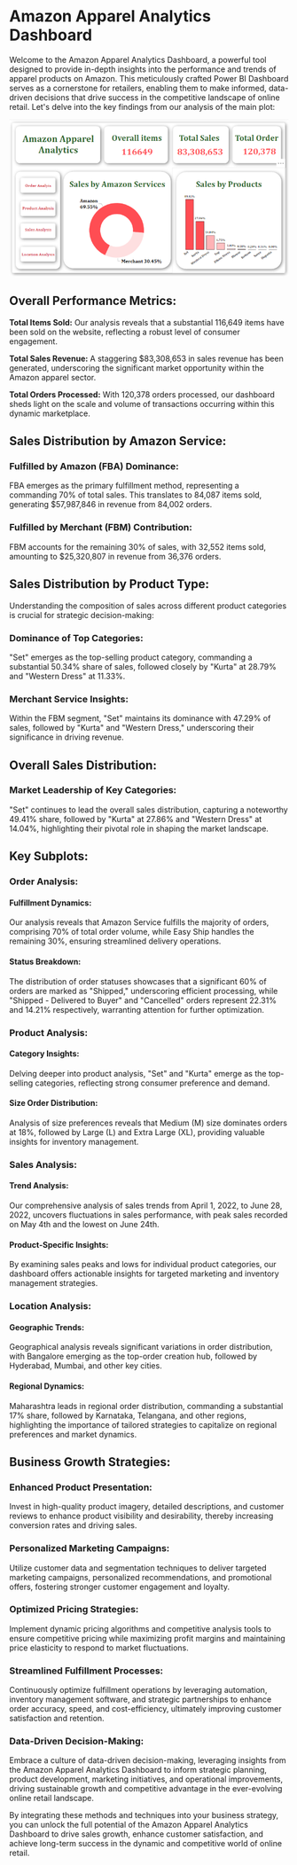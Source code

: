 # Amazon Apparel Analytics Dashboard

Welcome to the Amazon Apparel Analytics Dashboard, a powerful tool designed to provide in-depth insights into the performance and trends of apparel products on Amazon. This meticulously crafted Power BI Dashboard serves as a cornerstone for retailers, enabling them to make informed, data-driven decisions that drive success in the competitive landscape of online retail. Let's delve into the key findings from our analysis of the main plot:

![Screenshot](Image/main.png)

## Overall Performance Metrics:

**Total Items Sold:** Our analysis reveals that a substantial 116,649 items have been sold on the website, reflecting a robust level of consumer engagement.

**Total Sales Revenue:** A staggering $83,308,653 in sales revenue has been generated, underscoring the significant market opportunity within the Amazon apparel sector.

**Total Orders Processed:** With 120,378 orders processed, our dashboard sheds light on the scale and volume of transactions occurring within this dynamic marketplace.

## Sales Distribution by Amazon Service:

### Fulfilled by Amazon (FBA) Dominance:
FBA emerges as the primary fulfillment method, representing a commanding 70% of total sales. This translates to 84,087 items sold, generating $57,987,846 in revenue from 84,002 orders.

### Fulfilled by Merchant (FBM) Contribution:
FBM accounts for the remaining 30% of sales, with 32,552 items sold, amounting to $25,320,807 in revenue from 36,376 orders.

## Sales Distribution by Product Type:

Understanding the composition of sales across different product categories is crucial for strategic decision-making:

### Dominance of Top Categories:
"Set" emerges as the top-selling product category, commanding a substantial 50.34% share of sales, followed closely by "Kurta" at 28.79% and "Western Dress" at 11.33%.

### Merchant Service Insights:
Within the FBM segment, "Set" maintains its dominance with 47.29% of sales, followed by "Kurta" and "Western Dress," underscoring their significance in driving revenue.

## Overall Sales Distribution:

### Market Leadership of Key Categories:
"Set" continues to lead the overall sales distribution, capturing a noteworthy 49.41% share, followed by "Kurta" at 27.86% and "Western Dress" at 14.04%, highlighting their pivotal role in shaping the market landscape.

## Key Subplots:

### Order Analysis:

#### Fulfillment Dynamics:
Our analysis reveals that Amazon Service fulfills the majority of orders, comprising 70% of total order volume, while Easy Ship handles the remaining 30%, ensuring streamlined delivery operations.

#### Status Breakdown:
The distribution of order statuses showcases that a significant 60% of orders are marked as "Shipped," underscoring efficient processing, while "Shipped - Delivered to Buyer" and "Cancelled" orders represent 22.31% and 14.21% respectively, warranting attention for further optimization.

### Product Analysis:

#### Category Insights:
Delving deeper into product analysis, "Set" and "Kurta" emerge as the top-selling categories, reflecting strong consumer preference and demand.

#### Size Order Distribution:
Analysis of size preferences reveals that Medium (M) size dominates orders at 18%, followed by Large (L) and Extra Large (XL), providing valuable insights for inventory management.

### Sales Analysis:

#### Trend Analysis:
Our comprehensive analysis of sales trends from April 1, 2022, to June 28, 2022, uncovers fluctuations in sales performance, with peak sales recorded on May 4th and the lowest on June 24th.

#### Product-Specific Insights:
By examining sales peaks and lows for individual product categories, our dashboard offers actionable insights for targeted marketing and inventory management strategies.

### Location Analysis:

#### Geographic Trends:
Geographical analysis reveals significant variations in order distribution, with Bangalore emerging as the top-order creation hub, followed by Hyderabad, Mumbai, and other key cities.

#### Regional Dynamics:
Maharashtra leads in regional order distribution, commanding a substantial 17% share, followed by Karnataka, Telangana, and other regions, highlighting the importance of tailored strategies to capitalize on regional preferences and market dynamics.

## Business Growth Strategies:

### Enhanced Product Presentation:
Invest in high-quality product imagery, detailed descriptions, and customer reviews to enhance product visibility and desirability, thereby increasing conversion rates and driving sales.

### Personalized Marketing Campaigns:
Utilize customer data and segmentation techniques to deliver targeted marketing campaigns, personalized recommendations, and promotional offers, fostering stronger customer engagement and loyalty.

### Optimized Pricing Strategies:
Implement dynamic pricing algorithms and competitive analysis tools to ensure competitive pricing while maximizing profit margins and maintaining price elasticity to respond to market fluctuations.

### Streamlined Fulfillment Processes:
Continuously optimize fulfillment operations by leveraging automation, inventory management software, and strategic partnerships to enhance order accuracy, speed, and cost-efficiency, ultimately improving customer satisfaction and retention.

### Data-Driven Decision-Making:
Embrace a culture of data-driven decision-making, leveraging insights from the Amazon Apparel Analytics Dashboard to inform strategic planning, product development, marketing initiatives, and operational improvements, driving sustainable growth and competitive advantage in the ever-evolving online retail landscape.

By integrating these methods and techniques into your business strategy, you can unlock the full potential of the Amazon Apparel Analytics Dashboard to drive sales growth, enhance customer satisfaction, and achieve long-term success in the dynamic and competitive world of online retail.
